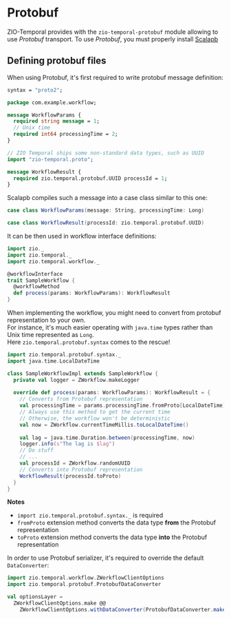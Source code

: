 # Protobuf

<head>
  <meta charset="UTF-8" />
  <meta name="description" content="ZIO Temporal protobuf" />
  <meta name="keywords" content="ZIO Temporal protobuf, Scala Temporal protobuf" />
</head>

ZIO-Temporal provides with the `zio-temporal-protobuf` module allowing to use _Protobuf_ transport. To use _Protobuf_, you must properly install [Scalapb](https://scalapb.github.io/docs/installatio)

## Defining protobuf files

When using Protobuf, it's first required to write protobuf message definition:

```protobuf
syntax = "proto2";

package com.example.workflow;

message WorkflowParams {
  required string message = 1;
  // Unix time
  required int64 processingTime = 2;
}

// ZIO Temporal ships some non-standard data types, such as UUID
import "zio-temporal.proto";

message WorkflowResult {
  required zio.temporal.protobuf.UUID processId = 1;
}
```

Scalapb compiles such a message into a case class similar to this one:

```scala mdoc
case class WorkflowParams(message: String, processingTime: Long)

case class WorkflowResult(processId: zio.temporal.protobuf.UUID)
```

It can be then used in workflow interface definitions:

```scala mdoc:silent
import zio._
import zio.temporal._
import zio.temporal.workflow._

@workflowInterface
trait SampleWorkflow {
  @workflowMethod
  def process(params: WorkflowParams): WorkflowResult
}
```

When implementing the workflow, you might need to convert from protobuf representation to your own.  
For instance, it's much easier operating with `java.time` types rather than Unix time represented as `Long`.  
Here `zio.temporal.protobuf.syntax` comes to the rescue!

```scala mdoc:silent
import zio.temporal.protobuf.syntax._
import java.time.LocalDateTime

class SampleWorkflowImpl extends SampleWorkflow {
  private val logger = ZWorkflow.makeLogger
  
  override def process(params: WorkflowParams): WorkflowResult = {
    // Converts from Protobuf representation
    val processingTime = params.processingTime.fromProto[LocalDateTime]
    // Always use this method to get the current time
    // Otherwise, the workflow won't be deterministic
    val now = ZWorkflow.currentTimeMillis.toLocalDateTime()
    
    val lag = java.time.Duration.between(processingTime, now)
    logger.info(s"The lag is $lag")
    // Do stuff
    // ...
    val processId = ZWorkflow.randomUUID
    // Converts into Protobuf representation
    WorkflowResult(processId.toProto)
  }
}
```

**Notes**
- `import zio.temporal.protobuf.syntax._` is required
- `fromProto` extension method converts the data type **from** the Protobuf representation
- `toProto` extension method converts the data type **into** the Protobuf representation

In order to use Protobuf serializer, it's required to override the default `DataConverter`:

```scala mdoc
import zio.temporal.workflow.ZWorkflowClientOptions
import zio.temporal.protobuf.ProtobufDataConverter

val optionsLayer =
  ZWorkflowClientOptions.make @@
    ZWorkflowClientOptions.withDataConverter(ProtobufDataConverter.make())
```